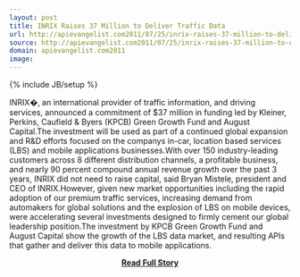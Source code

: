 ```yaml
---
layout: post
title: INRIX Raises 37 Million to Deliver Traffic Data
url: http://apievangelist.com2011/07/25/inrix-raises-37-million-to-deliver-traffic-data/
source: http://apievangelist.com2011/07/25/inrix-raises-37-million-to-deliver-traffic-data/
domain: apievangelist.com2011
image: 
---
```

{% include JB/setup %}<p>INRIX�, an international provider of traffic information, and driving services, announced a commitment of $37 million in funding led by Kleiner, Perkins, Caufield &amp; Byers (KPCB) Green Growth Fund and August Capital.The investment will be used as part of a continued global expansion and R&amp;D efforts focused on the companys in-car, location based services (LBS) and mobile applications businesses.With over 150 industry-leading customers across 8 different distribution channels, a profitable business, and nearly 90 percent compound annual revenue growth over the past 3 years, INRIX did not need to raise capital, said Bryan Mistele, president and CEO of INRIX.However, given new market opportunities including the rapid adoption of our premium traffic services, increasing demand from automakers for global solutions and the explosion of LBS on mobile devices, were accelerating several investments designed to firmly cement our global leadership position.The investment by KPCB Green Growth Fund and August Capital show the growth of the LBS data market, and resulting APIs that gather and deliver this data to mobile applications.</p>
<center><p><a href="http://apievangelist.com2011/07/25/inrix-raises-37-million-to-deliver-traffic-data/" style='padding:25px; font-sze:18px; font-weight: bold;'>Read Full Story</a></p></center>
